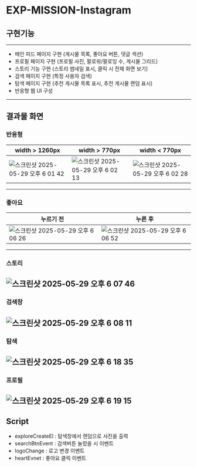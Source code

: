 # EXP-MISSION-Instagram
## 구현기능
---
- 메인 피드 페이지 구현 (게시물 목록, 좋아요 버튼, 댓글 섹션)
- 프로필 페이지 구현 (프로필 사진, 팔로워/팔로잉 수, 게시물 그리드)
- 스토리 기능 구현 (스토리 썸네일 표시, 클릭 시 전체 화면 보기)
- 검색 페이지 구현 (특정 사용자 검색)
- 탐색 페이지 구현 (추천 게시물 목록 표시, 추천 게시물 랜덤 표시)
- 반응형 웹 UI 구성

---

## 결과물 화면
### 반응형

| width > 1260px | width > 770px | width < 770px |
|----------------|---------------|---------------|
|![스크린샷 2025-05-29 오후 6 01 42](https://github.com/user-attachments/assets/be937af2-6e26-474f-a66c-2c501179eb40)|![스크린샷 2025-05-29 오후 6 02 13](https://github.com/user-attachments/assets/d9bffb37-e63e-41dd-8092-59bda44556af)|![스크린샷 2025-05-29 오후 6 02 28](https://github.com/user-attachments/assets/c195aefc-c44a-4011-b9c9-2131064f8e72)|
---
### 좋아요
|누르기 전|누른 후|
|-------|------|
|![스크린샷 2025-05-29 오후 6 06 26](https://github.com/user-attachments/assets/443181c3-4e83-4e6b-a58f-70569e8798bc)|![스크린샷 2025-05-29 오후 6 06 52](https://github.com/user-attachments/assets/7d35877c-e494-444b-815e-5dcefdf8793d)|
---
### 스토리
![스크린샷 2025-05-29 오후 6 07 46](https://github.com/user-attachments/assets/cfa76b50-27d6-47bb-a079-5d1137ce6e29)
---
### 검색창
![스크린샷 2025-05-29 오후 6 08 11](https://github.com/user-attachments/assets/ab8e9f94-c909-4b0a-a98e-2ac6b90cbcc5)
---
### 탐색
![스크린샷 2025-05-29 오후 6 18 35](https://github.com/user-attachments/assets/678952fa-7525-4ea6-bf87-aa4825f67d85)
---
### 프로필
![스크린샷 2025-05-29 오후 6 19 15](https://github.com/user-attachments/assets/ba254469-6c6c-40ce-8ebc-1833e4a80aa3)
---

## Script
- exploreCreateEl : 탐색창에서 랜덤으로 사진을 출력
- searchBtnEvent : 검색버튼 눌렀을 시 이벤트
- logoChange : 로고 변경 이벤트
- heartEvnet : 좋아요 클릭 이벤트
